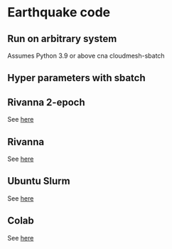 # Earthquake code

## Run on arbitrary system

Assumes Python 3.9 or above cna cloudmesh-sbatch

## Hyper parameters with sbatch

## Rivanna 2-epoch

See [here](experiments/rivanna-2epoch/README.md)

## Rivanna

See [here](experiments/rivanna/README.md)

## Ubuntu Slurm

See [here](experiments/ubuntu-slurm/README.md)

## Colab

See [here](experiments/ubuntu-slurm/README.md)
